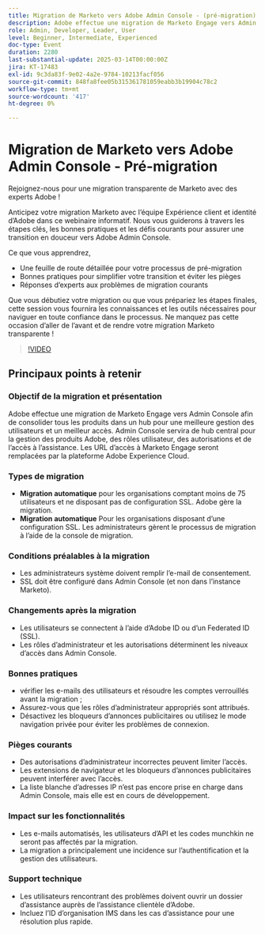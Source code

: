 ```yaml
---
title: Migration de Marketo vers Adobe Admin Console - (pré-migration)
description: Adobe effectue une migration de Marketo Engage vers Admin Console pour une meilleure gestion des utilisateurs. Découvrez les types de migration automatique et automatique, les conditions préalables, les modifications après la migration, les bonnes pratiques, les pièges courants et l’assistance. Accédez à l’enregistrement de la session sur le site web Adobe Experience League.
role: Admin, Developer, Leader, User
level: Beginner, Intermediate, Experienced
doc-type: Event
duration: 2280
last-substantial-update: 2025-03-14T00:00:00Z
jira: KT-17483
exl-id: 9c3da83f-9e02-4a2e-9784-10213facf056
source-git-commit: 848fa8fee05b315361781059eabb3b19904c78c2
workflow-type: tm+mt
source-wordcount: '417'
ht-degree: 0%

---
```


# Migration de Marketo vers Adobe Admin Console - Pré-migration

Rejoignez-nous pour une migration transparente de Marketo avec des experts Adobe !

Anticipez votre migration Marketo avec l’équipe Expérience client et identité d’Adobe dans ce webinaire informatif. Nous vous guiderons à travers les étapes clés, les bonnes pratiques et les défis courants pour assurer une transition en douceur vers Adobe Admin Console.

Ce que vous apprendrez,

* Une feuille de route détaillée pour votre processus de pré-migration
* Bonnes pratiques pour simplifier votre transition et éviter les pièges
* Réponses d’experts aux problèmes de migration courants

Que vous débutiez votre migration ou que vous prépariez les étapes finales, cette session vous fournira les connaissances et les outils nécessaires pour naviguer en toute confiance dans le processus. Ne manquez pas cette occasion d’aller de l’avant et de rendre votre migration Marketo transparente !

>[!VIDEO](https://video.tv.adobe.com/v/3449712/?learn=on&enablevpops)

## Principaux points à retenir

### Objectif de la migration et présentation

Adobe effectue une migration de Marketo Engage vers Admin Console afin de consolider tous les produits dans un hub pour une meilleure gestion des utilisateurs et un meilleur accès.  Admin Console servira de hub central pour la gestion des produits Adobe, des rôles utilisateur, des autorisations et de l’accès à l’assistance. Les URL d’accès à Marketo Engage seront remplacées par la plateforme Adobe Experience Cloud.

### Types de migration

* **Migration automatique** pour les organisations comptant moins de 75 utilisateurs et ne disposant pas de configuration SSL. Adobe gère la migration.
* **Migration automatique** Pour les organisations disposant d’une configuration SSL. Les administrateurs gèrent le processus de migration à l’aide de la console de migration.

### Conditions préalables à la migration

* Les administrateurs système doivent remplir l’e-mail de consentement.
* SSL doit être configuré dans Admin Console (et non dans l’instance Marketo).

### Changements après la migration

* Les utilisateurs se connectent à l’aide d’Adobe ID ou d’un Federated ID (SSL).
* Les rôles d’administrateur et les autorisations déterminent les niveaux d’accès dans Admin Console.

### Bonnes pratiques

* vérifier les e-mails des utilisateurs et résoudre les comptes verrouillés avant la migration ;
* Assurez-vous que les rôles d’administrateur appropriés sont attribués.
* Désactivez les bloqueurs d’annonces publicitaires ou utilisez le mode navigation privée pour éviter les problèmes de connexion.

### Pièges courants

* Des autorisations d’administrateur incorrectes peuvent limiter l’accès.
* Les extensions de navigateur et les bloqueurs d’annonces publicitaires peuvent interférer avec l’accès.
* La liste blanche d’adresses IP n’est pas encore prise en charge dans Admin Console, mais elle est en cours de développement.

### Impact sur les fonctionnalités

* Les e-mails automatisés, les utilisateurs d’API et les codes munchkin ne seront pas affectés par la migration.
* La migration a principalement une incidence sur l’authentification et la gestion des utilisateurs.

### Support technique

* Les utilisateurs rencontrant des problèmes doivent ouvrir un dossier d’assistance auprès de l’assistance clientèle d’Adobe.
* Incluez l’ID d’organisation IMS dans les cas d’assistance pour une résolution plus rapide.
